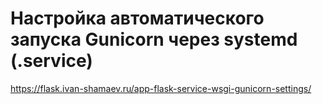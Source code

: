# Настройка автоматического запуска Gunicorn через systemd (.service)

https://flask.ivan-shamaev.ru/app-flask-service-wsgi-gunicorn-settings/